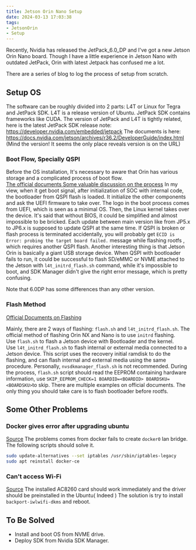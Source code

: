 ```yaml
---
title: Jetson Orin Nano Setup
date: 2024-03-13 17:03:38
tags: 
- JetsonOrin
- Setup
---
```


Recently, Nvidia has released the JetPack_6.0_DP and I've got a new Jetson Orin Nano board. Though I have a little experience in Jetson Nano with outdated JetPack, Orin with latest Jetpack has confused me a lot.

There are a series of blog to log the process of setup from scratch.

## Setup OS 
The software can  be roughly divided into 2 parts: L4T or Linux for Tegra and JetPack SDK. L4T is a release version of Ubuntu. JetPack SDK contains frameworks like CUDA.
The version of JetPack and L4T is tightly related, here is the latest JetPack SDK release note: https://developer.nvidia.com/embedded/jetpack
The documents is here: https://docs.nvidia.com/jetson/archives/r36.2/DeveloperGuide/index.html (Mind the version! It seems the only place reveals version is on the URL)
### Boot Flow, Specially QSPI
Before the OS installation, It's necessary to aware that Orin has various storage and a complicated process of boot flow.   
[The official documents ](https://docs.nvidia.com/jetson/archives/r36.2/DeveloperGuide/AR/BootArchitecture/JetsonOrinSeriesBootFlow.html)
[Some valuable discussion on the process]( https://forums.developer.nvidia.com/t/new-qspi-bootloaders-for-orin-nano-and-jetpack-6-0-dp/276776/17)
In my view, when it get boot signal, after initialization of SOC with internal code, the bootloader from QSPI flash is loaded. It initialize the other components and ask the UEFI firmware to take over. The logo in the boot process comes from UEFI, which is seen as a minimal OS. Then, the Linux kernel takes over the device.
It's said that without BIOS, it could be simplified and almost impossible to be bricked.
Each update between main version like from JP5.x to JP6.x is supposed to update QSPI at the same time. If QSPI is broken or flash process is terminated accidentally, you will probably get `ECID is  Error: probing the target board failed.` message while flashing rootfs , which requires another QSPI flash.
Another interesting thing is that Jetson Orin is basically a giant USB storage device. When QSPI with bootloader fails to run, it could be successful to flash SD/eMMC or NVME attached to the Jetson with `l4t_initrd_flash.sh` command, while it's impossible to boot, and SDK Manager didn't give the right error message, which is pretty confusing.

Note that 6.0DP has some differences than any other version.

### Flash Method
[Official Documents on Flashing](https://docs.nvidia.com/jetson/archives/r36.2/DeveloperGuide/SD/FlashingSupport.html)

Mainly, there are 2 ways of flashing: `flash.sh` and `l4t_initrd_flash.sh`. The official method of flashing Orin NX and Nano is to use `initrd` flashing.
Use `flash.sh` to flash a Jetson device with Bootloader and the kernel.
Use `l4t_initrd_flash.sh` to flash internal or external media connected to a Jetson device. This script uses the recovery initial ramdisk to do the flashing, and can flash internal and external media using the same procedure. 
Personally, `nvsdkmanager_flash.sh` is not recommended.
During the process, `flash.sh` script should read the EEPROM containing hardware information, use `SKIP_EEPROM_CHECK=1 BOARDID=<BOARDID> BOARDSKU=<BOARDSKU>`to skip.
There are multiple examples on official documents. The only thing you should take care is to flash bootloader before rootfs.

## Some Other Problems
### Docker gives error after upgrading ubuntu
[Source](https://forums.developer.nvidia.com/t/docker-gives-error-after-upgrading-ubuntu/283563)
The problems comes from docker fails to create `docker0` lan bridge.
The following scripts should solve it.
```bash
sudo update-alternatives --set iptables /usr/sbin/iptables-legacy  
sudo apt reinstall docker-ce
```

### Can't access Wi-Fi
[Source](https://forums.developer.nvidia.com/t/cant-access-wifi-on-jetson-orin-nano-running-jetpack-6-dev/278835/3)
The installed AC8260 card should work immediately and the driver should be preinstalled in the Ubuntu( Indeed )
The solution is try to install `backport-iwlwifi-dkms` and reboot.

## To Be Solved
- Install and boot OS from NVME drive.
- Deploy SDK from Nvidia SDK Manager.